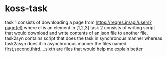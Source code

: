 # koss-task
task 1 consists of downloading a page from https://reqres.in/api/users?page{el} where el is an element in [1,2,3] 
task 2 consists of writing script that would download and write contents of an json file to another file. task2syn contains script that does the task in synchronous manner 
whereas task2asyn does it in asynchronous manner
the files named first,second,third....sixth are files that would help me explain better 
